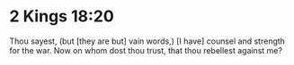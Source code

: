 # 2 Kings 18:20

Thou sayest, (but [they are but] vain words,) [I have] counsel and strength for the war. Now on whom dost thou trust, that thou rebellest against me?